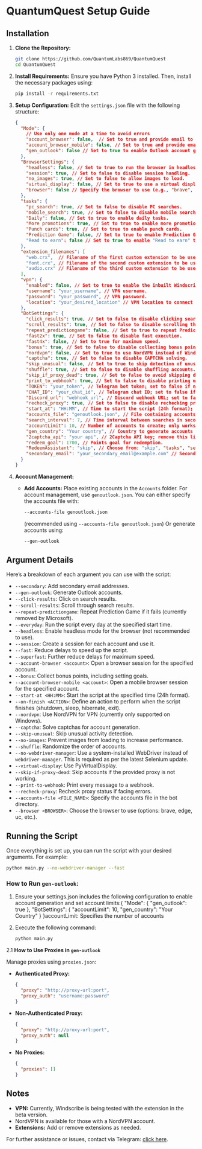# QuantumQuest Setup Guide

## Installation

1. **Clone the Repository:**
   ```bash
   git clone https://github.com/QuantumLabs869/QuantumQuest
   cd QuantumQuest
   ```

2. **Install Requirements:**
   Ensure you have Python 3 installed. Then, install the necessary packages using:
   ```bash
   pip install -r requirements.txt
   ```

3. **Setup Configuration:**
   Edit the `settings.json` file with the following structure:

   ```json
   {
     "Mode": {
       // Use only one mode at a time to avoid errors
       "account_browser": false,  // Set to true and provide email to start a PC browser session.
       "account_browser_mobile": false, // Set to true and provide email to start a mobile browser session.
       "gen_outlook": false // Set to true to enable Outlook account generation.
     },
     "BrowserSettings": {
       "headless": false, // Set to true to run the browser in headless mode (no GUI).
       "session": true, // Set to false to disable session handling.
       "no_images": true, // Set to false to allow images to load.
       "virtual_display": false, // Set to true to use a virtual display (useful for headless mode).
       "browser": false // Specify the browser to use (e.g., "brave", "edge", "uc"). Set to false for Chrome.
     },
     "tasks": {
       "pc_search": true, // Set to false to disable PC searches.
       "mobile_search": true, // Set to false to disable mobile searches.
       "Daily": false, // Set to true to enable daily tasks.
       "More promotions": true, // Set to true to enable more promotions.
       "Punch cards": true, // Set to true to enable punch cards.
       "Prediction Game": false, // Set to true to enable Prediction Game (note: this task has been removed by Microsoft).
       "Read to earn": false // Set to true to enable "Read to earn" tasks.
     },
     "extension_filenames": [
       "web.crx",  // Filename of the first custom extension to be used.
       "font.crx", // Filename of the second custom extension to be used.
       "audio.crx" // Filename of the third custom extension to be used.
     ],
     "vpn": {
       "enabled": false, // Set to true to enable the inbuilt Windscribe VPN.
       "username": "your_username", // VPN username.
       "password": "your_password", // VPN password.
       "location": "your_desired_location" // VPN location to connect to.
     },
     "BotSettings": {
       "click_results": true, // Set to false to disable clicking search results.
       "scroll_results": true, // Set to false to disable scrolling through search results.
       "repeat_predictiongame": false, // Set to true to repeat Prediction Game if it fails.
       "fast2x": true, // Set to false to disable fast execution.
       "fast4x": false, // Set to true for maximum speed.
       "bonus": true, // Set to false to disable collecting bonus points.
       "nordvpn": false, // Set to true to use NordVPN instead of Windscribe.
       "captcha": true, // Set to false to disable CAPTCHA solving.
       "skip_unusual": false, // Set to true to skip detection of unusual activity.
       "shuffle": true, // Set to false to disable shuffling accounts.
       "skip_if_proxy_dead": true, // Set to false to avoid skipping dead proxies.
       "print_to_webhook": true, // Set to false to disable printing messages to a webhook.
       "TOKEN": "your_token", // Telegram bot token; set to false if not using Telegram.
       "CHAT_ID": "your_chat_id", // Telegram chat ID; set to false if not using Telegram.
       "Discord_url": "webhook_url", // Discord webhook URL; set to false if not using Discord.
       "recheck_proxy": true, // Set to false to disable rechecking proxy status.
       "start_at": "HH:MM", // Time to start the script (24h format); set to false if not using.
       "accounts_file": "genoutlook.json", // File containing accounts; set to false to use the default accounts.json.
       "search_interval": 7, // Time interval between searches in seconds.
       "accountLimit": 10, // Number of accounts to create; only works if gen-outlook mode is enabled.
       "gen_country": "Your country", // Country to generate accounts from.
       "2captcha_api": "your api", // 2Captcha API key; remove this line or set to false to use the free version.
       "redeem_goal": 1700, // Points goal for redemption.
       "RedeemAssistant": "skip", // Choose from: "skip", "tasks", "searches", "searchesR". "Skip" skips accounts until manual removal from redeem.txt.
       "secondary_email": "your_secondary_email@example.com" // Secondary email for the bot; only applicable when secondary mode is enabled.
     }
   }
   ```

4. **Account Management:**
   - **Add Accounts:**
     Place existing accounts in the `Accounts` folder.
     For account management, use `genoutlook.json`. You can either specify the accounts file with:
     ```bash
     --accounts-file genoutlook.json
     ```
     (recommended using `--accounts-file genoutlook.json`)
     Or generate accounts using:
     ```bash
     --gen-outlook
     ```

## Argument Details

Here’s a breakdown of each argument you can use with the script:

- `--secondary`: Add secondary email addresses.
- `--gen-outlook`: Generate Outlook accounts.
- `--click-results`: Click on search results.
- `--scroll-results`: Scroll through search results.
- `--repeat-predictiongame`: Repeat Prediction Game if it fails (currently removed by Microsoft).
- `--everyday`: Run the script every day at the specified start time.
- `--headless`: Enable headless mode for the browser (not recommended to use).
- `--session`: Create a session for each account and use it.
- `--fast`: Reduce delays to speed up the script.
- `--superfast`: Further reduce delays for maximum speed.
- `--account-browser <account>`: Open a browser session for the specified account.
- `--bonus`: Collect bonus points, including setting goals.
- `--account-browser-mobile <account>`: Open a mobile browser session for the specified account.
- `--start-at <HH:MM>`: Start the script at the specified time (24h format).
- `--on-finish <ACTION>`: Define an action to perform when the script finishes (shutdown, sleep, hibernate, exit).
- `--nordvpn`: Use NordVPN for VPN (currently only supported on Windows).
- `--captcha`: Solve captchas for account generation.
- `--skip-unusual`: Skip unusual activity detection.
- `--no-images`: Prevent images from loading to increase performance.
- `--shuffle`: Randomize the order of accounts.
- `--no-webdriver-manager`: Use a system-installed WebDriver instead of `webdriver-manager`. This is required as per the latest Selenium update.
- `--virtual-display`: Use PyVirtualDisplay.
- `--skip-if-proxy-dead`: Skip accounts if the provided proxy is not working.
- `--print-to-webhook`: Print every message to a webhook.
- `--recheck-proxy`: Recheck proxy status if facing errors.
- `--accounts-file <FILE_NAME>`: Specify the accounts file in the bot directory.
- `--browser <BROWSER>`: Choose the browser to use (options: brave, edge, uc, etc.).

## Running the Script

Once everything is set up, you can run the script with your desired arguments. For example:
```bash
python main.py --no-webdriver-manager --fast
```

### How to Run `gen-outlook`:

1. Ensure your settings.json includes the following configuration to enable account generation and set account limits:{
  "Mode": {
    "gen_outlook": true
  },
  "BotSettings": {
    "accountLimit": 10,
    "gen_country": "Your Country"
  }
}accountLimit: Specifies the number of accounts

2. Execute the following command:
    ```bash
    python main.py
    ```

2.1 **How to Use Proxies in `gen-outlook`**

Manage proxies using `proxies.json`:

- **Authenticated Proxy:**
  ```json
  {
    "proxy": "http://proxy-url:port",
    "proxy_auth": "username:password"
  }
  ```

- **Non-Authenticated Proxy:**
  ```json
  {
    "proxy": "http://proxy-url:port",
    "proxy_auth": null
  }
  ```

- **No Proxies:**
  ```json
  {
    "proxies": []
  }
  ```

## Notes

- **VPN:** Currently, Windscribe is being tested with the extension in the beta version.
- NordVPN is available for those with a NordVPN account.
- **Extensions:** Add or remove extensions as needed.

For further assistance or issues, contact via Telegram: [click here](https://t.me/QuantumLabs869_bot).
